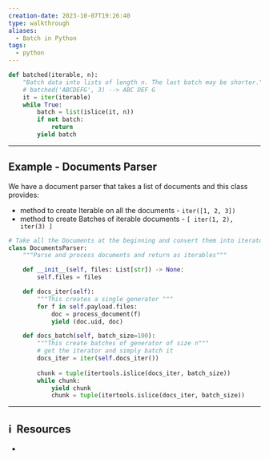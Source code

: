 ```yaml
---
creation-date: 2023-10-07T19:26:40
type: walkthrough
aliases:
  - Batch in Python
tags:
  - python
---
```


```python
def batched(iterable, n):
    "Batch data into lists of length n. The last batch may be shorter."
    # batched('ABCDEFG', 3) --> ABC DEF G
    it = iter(iterable)
    while True:
        batch = list(islice(it, n))
        if not batch:
            return
        yield batch
```

---
## Example - Documents Parser

We have a document parser that takes a list of documents and this class provides: 
- method to create Iterable on all the documents - `iter([1, 2, 3])`
- method to create Batches of iterable documents - `[ iter(1, 2), iter(3) ]`

```python
# Take all the Documents at the beginning and convert them into iterator
class DocumentsParser:
    """Parse and process documents and return as iterables"""

    def __init__(self, files: List[str]) -> None:
        self.files = files

    def docs_iter(self):
	    """This creates a single generator """
        for f in self.payload.files:
            doc = process_document(f)
            yield (doc.uid, doc)

    def docs_batch(self, batch_size=100): 
	    """This create batches of generator of size n"""
        # get the iterator and simply batch it
        docs_iter = iter(self.docs_iter())
        
        chunk = tuple(itertools.islice(docs_iter, batch_size))
        while chunk:
            yield chunk
            chunk = tuple(itertools.islice(docs_iter, batch_size))

```

---
## ℹ️  Resources
- 